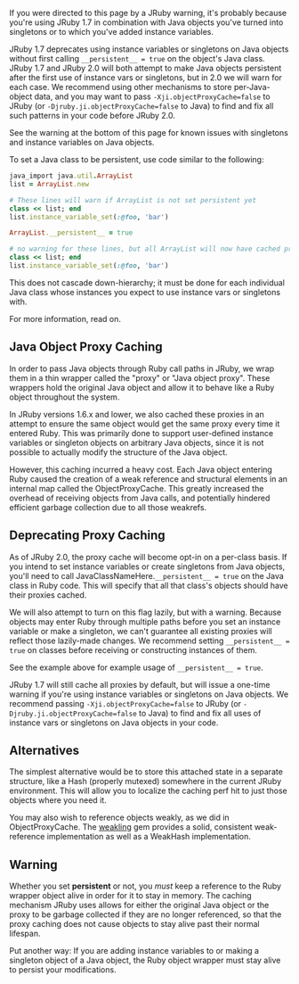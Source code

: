 If you were directed to this page by a JRuby warning, it's probably because you're using JRuby 1.7 in combination with Java objects you've turned into singletons or to which you've added instance variables.

JRuby 1.7 deprecates using instance variables or singletons on Java objects without first calling ```__persistent__ = true``` on the object's Java class. JRuby 1.7 and JRuby 2.0 will both attempt to make Java objects persistent after the first use of instance vars or singletons, but in 2.0 we will warn for each case. We recommend using other mechanisms to store per-Java-object data, and you may want to pass ```-Xji.objectProxyCache=false``` to JRuby (or ```-Djruby.ji.objectProxyCache=false``` to Java) to find and fix all such patterns in your code before JRuby 2.0.

See the warning at the bottom of this page for known issues with singletons and instance variables on Java objects.

To set a Java class to be persistent, use code similar to the following:

```ruby
java_import java.util.ArrayList
list = ArrayList.new

# These lines will warn if ArrayList is not set persistent yet
class << list; end
list.instance_variable_set(:@foo, 'bar')

ArrayList.__persistent__ = true

# no warning for these lines, but all ArrayList will now have cached proxies
class << list; end
list.instance_variable_set(:@foo, 'bar')
```

This does not cascade down-hierarchy; it must be done for each individual Java class whose instances you expect to use instance vars or singletons with.

For more information, read on.

Java Object Proxy Caching
-------------------------

In order to pass Java objects through Ruby call paths in JRuby, we wrap them in a thin wrapper called the "proxy" or "Java object proxy". These wrappers hold the original Java object and allow it to behave like a Ruby object throughout the system.

In JRuby versions 1.6.x and lower, we also cached these proxies in an attempt to ensure the same object would get the same proxy every time it entered Ruby. This was primarily done to support user-defined instance variables or singleton objects on arbitrary Java objects, since it is not possible to actually modify the structure of the Java object.

However, this caching incurred a heavy cost. Each Java object entering Ruby caused the creation of a weak reference and structural elements in an internal map called the ObjectProxyCache. This greatly increased the overhead of receiving objects from Java calls, and potentially hindered efficient garbage collection due to all those weakrefs.

Deprecating Proxy Caching
-------------------------

As of JRuby 2.0, the proxy cache will become opt-in on a per-class basis. If you intend to set instance variables or create singletons from Java objects, you'll need to call JavaClassNameHere.```__persistent__ = true``` on the Java class in Ruby code. This will specify that all that class's objects should have their proxies cached.

We will also attempt to turn on this flag lazily, but with a warning. Because objects may enter Ruby through multiple paths before you set an instance variable or make a singleton, we can't guarantee all existing proxies will reflect those lazily-made changes. We recommend setting ```__persistent__ = true``` on classes before receiving or constructing instances of them.

See the example above for example usage of ```__persistent__ = true```.

JRuby 1.7 will still cache all proxies by default, but will issue a one-time warning if you're using instance variables or singletons on Java objects. We recommend passing ```-Xji.objectProxyCache=false``` to JRuby (or ```-Djruby.ji.objectProxyCache=false``` to Java) to find and fix all uses of instance vars or singletons on Java objects in your code.

Alternatives
------------

The simplest alternative would be to store this attached state in a separate structure, like a Hash (properly mutexed) somewhere in the current JRuby environment. This will allow you to localize the caching perf hit to just those objects where you need it.

You may also wish to reference objects weakly, as we did in ObjectProxyCache. The [weakling](https://rubygems.org/gems/weakling) gem provides a solid, consistent weak-reference implementation as well as a WeakHash implementation.

Warning
-------

Whether you set __persistent__ or not, you *must* keep a reference to the Ruby wrapper object alive in order for it to stay in memory. The caching mechanism JRuby uses allows for either the original Java object or the proxy to be garbage collected if they are no longer referenced, so that the proxy caching does not cause objects to stay alive past their normal lifespan.

Put another way: If you are adding instance variables to or making a singleton object of a Java object, the Ruby object wrapper must stay alive to persist your modifications.